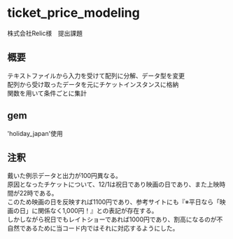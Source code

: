# ticket_price_modeling
株式会社Relic様　提出課題

## 概要
テキストファイルから入力を受けて配列に分解、データ型を変更<br>
配列から受け取ったデータを元にチケットインスタンスに格納<br>
関数を用いて条件ごとに集計

## gem
'holiday_japan'使用

## 注釈
戴いた例示データと出力が100円異なる。<br>
原因となったチケットについて、12/1は祝日であり映画の日であり、また上映時間が22時である。<br>
このため映画の日を反映すれば1100円であり、参考サイトにも『※平日なら「映画の日」に関係なく1,000円！』との表記が存在する。<br>
しかしながら祝日でもレイトショーであれば1000円であり、割高になるのが不自然であるために当コード内ではそれに対応するようにした。
